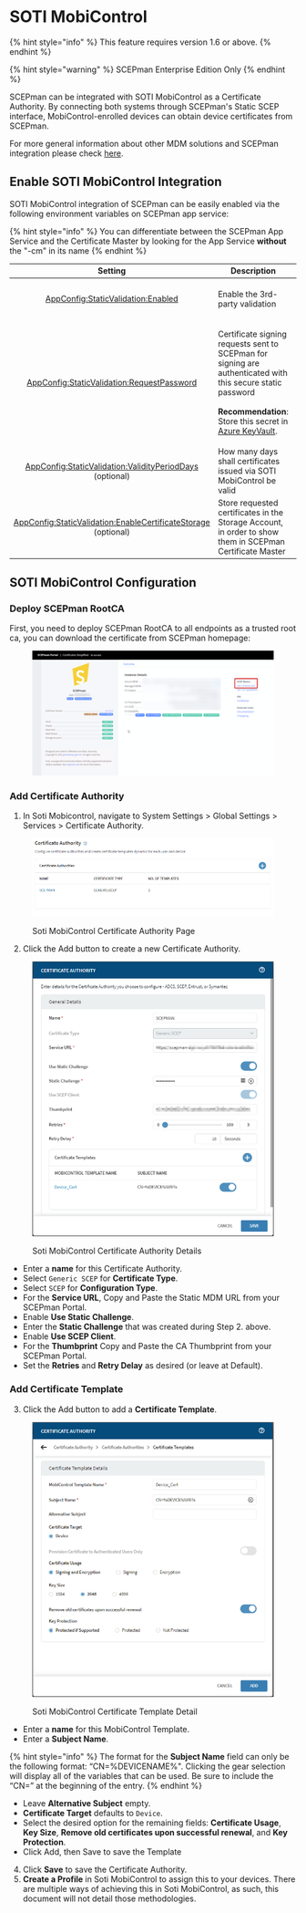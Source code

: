 # SOTI MobiControl

{% hint style="info" %}
This feature requires version 1.6 or above.
{% endhint %}

{% hint style="warning" %}
SCEPman Enterprise Edition Only
{% endhint %}

SCEPman can be integrated with SOTI MobiControl as a Certificate Authority. By connecting both systems through SCEPman's Static SCEP interface, MobiControl-enrolled devices can obtain device certificates from SCEPman.

For more general information about other MDM solutions and SCEPman integration please check [here](./).

## Enable SOTI MobiControl Integration

SOTI MobiControl integration of SCEPman can be easily enabled via the following environment variables on SCEPman app service:

{% hint style="info" %}
You can differentiate between the SCEPman App Service and the Certificate Master by looking for the App Service **without** the "-cm" in its name
{% endhint %}

|                                                                                               Setting                                                                                              | Description                                                                                                                                                                                                                                                                                              |                     Value                    |
| :------------------------------------------------------------------------------------------------------------------------------------------------------------------------------------------------: | -------------------------------------------------------------------------------------------------------------------------------------------------------------------------------------------------------------------------------------------------------------------------------------------------------- | :------------------------------------------: |
|                           [AppConfig:StaticValidation:Enabled](../../advanced-configuration/application-settings/static-validation.md#appconfig-staticvalidation-enabled)                          | Enable the 3rd-party validation                                                                                                                                                                                                                                                                          |   **true** to enable, **false** to disable   |
|                   [AppConfig:StaticValidation:RequestPassword](../../advanced-configuration/application-settings/static-validation.md#appconfig-staticvalidation-requestpassword)                  | <p>Certificate signing requests sent to SCEPman for signing are authenticated with this secure static password<br><br><strong>Recommendation</strong>: Store this secret in <a href="../../advanced-configuration/application-settings/#secure-configuration-in-azure-key-vault">Azure KeyVault</a>.</p> |      _generate a 32 character password_      |
|          [AppConfig:StaticValidation:ValidityPeriodDays](../../advanced-configuration/application-settings/static-validation.md#appconfig-staticvalidation-validityperioddays) (optional)          | How many days shall certificates issued via SOTI MobiControl be valid                                                                                                                                                                                                                                    |                      365                     |
| [AppConfig:StaticValidation:EnableCertificateStorage](../../advanced-configuration/application-settings/staticaad-validation.md#appconfig-staticaadvalidation-enablecertificatestorage) (optional) | Store requested certificates in the Storage Account, in order to show them in SCEPman Certificate Master                                                                                                                                                                                                 | _**true**_ to enable, _**false** to disable_ |

## SOTI MobiControl Configuration

### Deploy SCEPman RootCA

First, you need to deploy SCEPman RootCA to all endpoints as a trusted root ca, you can download the certificate from SCEPman homepage:

<figure><img src="../../.gitbook/assets/image (2).png" alt=""><figcaption></figcaption></figure>

### Add Certificate Authority

1. In Soti Mobicontrol, navigate to System Settings > Global Settings > Services > Certificate Authority.

<figure><img src="../../.gitbook/assets/image (1) (1) (1) (1) (1) (1).png" alt=""><figcaption><p>Soti MobiControl Certificate Authority Page</p></figcaption></figure>

2. Click the Add button to create a new Certificate Authority.

<figure><img src="../../.gitbook/assets/image (1) (1) (1) (1) (1).png" alt=""><figcaption><p>Soti MobiControl Certificate Authority Details</p></figcaption></figure>

* Enter a **name** for this Certificate Authority.&#x20;
* Select `Generic SCEP` for **Certificate Type**.&#x20;
* Select `SCEP` for **Configuration Type**.&#x20;
* For the **Service URL**, Copy and Paste the Static MDM URL from your SCEPman Portal.&#x20;
* Enable **Use Static Challenge**.
* Enter the **Static Challenge** that was created during Step 2. above.&#x20;
* Enable **Use SCEP Client**.
* For the **Thumbprint** Copy and Paste the CA Thumbprint from your SCEPman Portal.
* Set the **Retries** and **Retry Delay** as desired (or leave at Default).

### Add Certificate Template

3. Click the Add button to add a **Certificate Template**.

<figure><img src="../../.gitbook/assets/image (2) (1) (1) (1).png" alt=""><figcaption><p>Soti MobiControl Certificate Template Detail</p></figcaption></figure>

* Enter a **name** for this MobiControl Template.
* Enter a **Subject Name**.

{% hint style="info" %}
The format for the **Subject Name** field can only be the following format: “CN=%DEVICENAME%". Clicking the gear selection will display all of the variables that can be used. Be sure to include the “CN=” at the beginning of the entry.
{% endhint %}

* Leave **Alternative Subject** empty.
* **Certificate Target** defaults to `Device`.&#x20;
* Select the desired option for the remaining fields: **Certificate Usage**, **Key Size**, **Remove old certificates upon successful renewal**, and **Key Protection**.
* Click Add, then Save to save the Template

4. Click **Save** to save the Certificate Authority.
5. **Create a Profile** in Soti MobiControl to assign this to your devices. There are multiple ways of achieving this in Soti MobiControl, as such, this document will not detail those methodologies.
